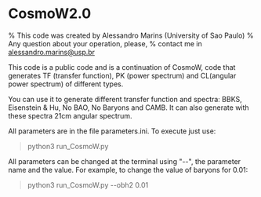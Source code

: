 # CosmoW2.0

% This code was created by Alessandro Marins (University of Sao Paulo)
% Any question about your operation, please, 
% contact me in alessandro.marins@usp.br


This code is a public code and is a continuation of CosmoW, code that generates TF (transfer function), PK (power spectrum) and CL(angular power spectrum) of different types.

You can use it to generate different transfer function and spectra: BBKS, Eisenstein & Hu, No BAO, No Baryons and CAMB. It can also generate with these spectra 21cm angular spectrum.

All parameters are in the file parameters.ini. To execute just use:

> python3 run_CosmoW.py

All parameters can be changed at the terminal using "--", the parameter name and the value. For example, to change the value of baryons for 0.01:

> python3 run_CosmoW.py --obh2 0.01
